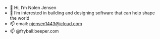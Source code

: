 - 👋 Hi, I’m Nolen Jensen
- 👀 I’m interested in building and designing software that can help shape the world
- 📫 email: njensen1443@icloud.com
- 📫 @fryball:beeper.com

<!---
fryball1443/fryball1443 is a ✨ special ✨ repository because its `README.md` (this file) appears on your GitHub profile.
You can click the Preview link to take a look at your changes.
add random other stuff
--->
